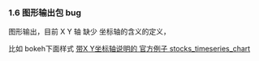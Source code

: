 ### 1.6	图形输出包  bug

图形输出，目前 X Y 轴 缺少 坐标轴的含义的定义，

比如 bokeh下面样式
[带X Y坐标轴说明的 官方例子 stocks_timeseries_chart](http://bokeh.pydata.org/en/latest/docs/gallery/stocks_timeseries_chart.html)

